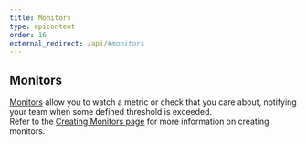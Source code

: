 ```yaml
---
title: Monitors
type: apicontent
order: 16
external_redirect: /api/#monitors
---
```

## Monitors

[Monitors][1] allow you to watch a metric or check that you care about, notifying your team when some defined threshold is exceeded.  
Refer to the [Creating Monitors page][2] for more information on creating monitors.

[1]: /monitors
[2]: /monitors/monitor_types
